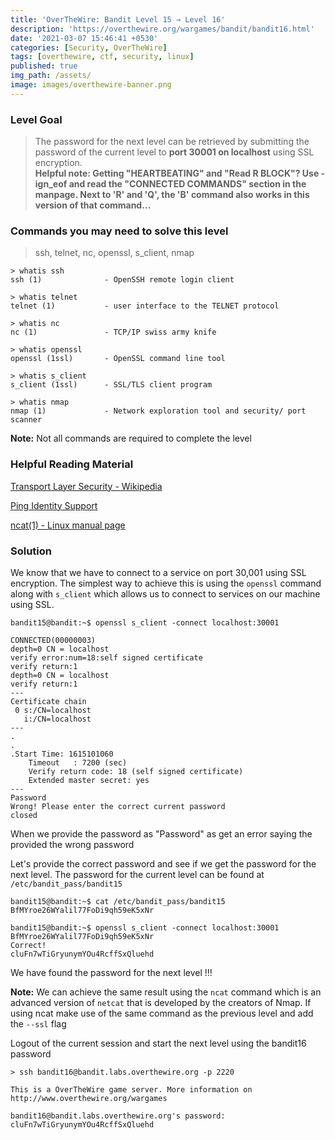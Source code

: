 ```yaml
---
title: 'OverTheWire: Bandit Level 15 → Level 16'
description: 'https://overthewire.org/wargames/bandit/bandit16.html'
date: '2021-03-07 15:46:41 +0530'
categories: [Security, OverTheWire]
tags: [overthewire, ctf, security, linux]
published: true
img_path: /assets/
image: images/overthewire-banner.png
---
```


### Level Goal

> The password for the next level can be retrieved by submitting the password of the current level to **port 30001 on localhost** using SSL encryption.  
> **Helpful note: Getting "HEARTBEATING" and "Read R BLOCK"? Use -ign_eof and read the "CONNECTED COMMANDS" section in the manpage. Next to 'R' and 'Q', the 'B' command also works in this version of that command…**

### Commands you may need to solve this level

> ssh, telnet, nc, openssl, s_client, nmap

```
> whatis ssh  
ssh (1)              - OpenSSH remote login client  

> whatis telnet  
telnet (1)           - user interface to the TELNET protocol  

> whatis nc      
nc (1)               - TCP/IP swiss army knife  

> whatis openssl  
openssl (1ssl)       - OpenSSL command line tool  

> whatis s_client  
s_client (1ssl)      - SSL/TLS client program  

> whatis nmap      
nmap (1)             - Network exploration tool and security/ port scanner
```

**Note:** Not all commands are required to complete the level

### Helpful Reading Material

[Transport Layer Security - Wikipedia](https://en.wikipedia.org/wiki/Transport_Layer_Security)

[Ping Identity Support](https://support.pingidentity.com/s/article/OpenSSL-s-client-Commands)

[ncat(1) - Linux manual page](https://man7.org/linux/man-pages/man1/ncat.1.html)

### Solution

We know that we have to connect to a service on port 30,001 using SSL encryption. The simplest way to achieve this is using the `openssl` command along with `s_client` which allows us to connect to services on our machine using SSL.

```
bandit15@bandit:~$ openssl s_client -connect localhost:30001

CONNECTED(00000003)
depth=0 CN = localhost
verify error:num=18:self signed certificate
verify return:1
depth=0 CN = localhost
verify return:1
---
Certificate chain
 0 s:/CN=localhost
   i:/CN=localhost
---
.
.
.Start Time: 1615101060
    Timeout   : 7200 (sec)
    Verify return code: 18 (self signed certificate)
    Extended master secret: yes
---
Password
Wrong! Please enter the correct current password
closed
```

When we provide the password as "Password" as get an error saying the provided the wrong password

Let's provide the correct password and see if we get the password for the next level. The password for the current level can be found at `/etc/bandit_pass/bandit15`

```
bandit15@bandit:~$ cat /etc/bandit_pass/bandit15  
BfMYroe26WYalil77FoDi9qh59eK5xNr

bandit15@bandit:~$ openssl s_client -connect localhost:30001  
BfMYroe26WYalil77FoDi9qh59eK5xNr  
Correct!  
cluFn7wTiGryunymYOu4RcffSxQluehd
```

We have found the password for the next level !!!

**Note:** We can achieve the same result using the `ncat` command which is an advanced version of `netcat` that is developed by the creators of Nmap. If using ncat make use of the same command as the previous level and add the `--ssl` flag

Logout of the current session and start the next level using the bandit16 password

```
> ssh bandit16@bandit.labs.overthewire.org -p 2220

This is a OverTheWire game server. More information on http://www.overthewire.org/wargames

bandit16@bandit.labs.overthewire.org's password: cluFn7wTiGryunymYOu4RcffSxQluehd
```